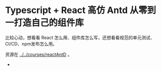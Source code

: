 # Typescript + React 高仿 Antd 从零到一打造自己的组件库

比较心动，想看看 React 怎么用、组件库怎么写，还想看看规范的单元测试、CI/CD、npm发布怎么用。

资源在 [../../courses/reactAntD](../../courses/reactAntD) 。

<!-- @import "[TOC]" {cmd="toc" depthFrom=3 depthTo=6 orderedList=false} -->

<!-- code_chunk_output -->

- [](#)

<!-- /code_chunk_output -->

### 
